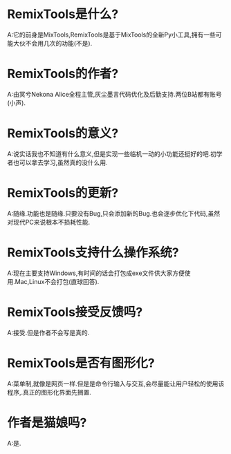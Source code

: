 # RemixTools是什么?
A:它的前身是MixTools,RemixTools是基于MixTools的全新Py小工具,拥有一些可能大伙不会用几次的功能(不是).
# RemixTools的作者?
A:由冥兮Nekona Alice全程主管,灰尘墨言代码优化及后勤支持.两位B站都有账号(小声).
# RemixTools的意义?
A:说实话我也不知道有什么意义,但是实现一些临机一动的小功能还挺好的吧.初学者也可以拿去学习,虽然真的没什么用.
# RemixTools的更新?
A:随缘.功能也是随缘.只要没有Bug,只会添加新的Bug.也会逐步优化下代码,虽然对现代PC来说根本不损耗性能.
# RemixTools支持什么操作系统?
A:现在主要支持Windows,有时间的话会打包成exe文件供大家方便使用.Mac,Linux不会打包(直球回答).
# RemixTools接受反馈吗?
A:接受.但是作者不会写是真的.
# RemixTools是否有图形化?
A:菜单制,就像是网页一样.但是是命令行输入与交互,会尽量能让用户轻松的使用该程序,.真正的图形化界面先搁置.
# 作者是猫娘吗?
A:是.